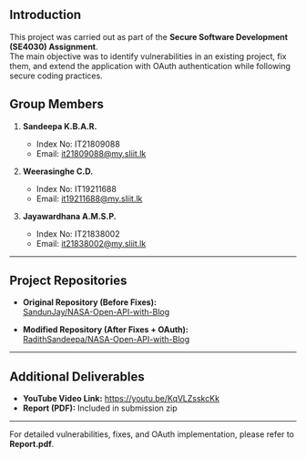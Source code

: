 ## Introduction  

This project was carried out as part of the **Secure Software Development (SE4030) Assignment**.  
The main objective was to identify vulnerabilities in an existing project, fix them, and extend the application with OAuth authentication while following secure coding practices. 

## Group Members  

1. **Sandeepa K.B.A.R.**  
   - Index No: IT21809088  
   - Email: it21809088@my.sliit.lk  

2. **Weerasinghe C.D.**  
   - Index No: IT19211688  
   - Email: it19211688@my.sliit.lk  

3. **Jayawardhana A.M.S.P.**  
   - Index No: IT21838002  
   - Email: it21838002@my.sliit.lk  

---

## Project Repositories  

- **Original Repository (Before Fixes):**  
  [SandunJay/NASA-Open-API-with-Blog](https://github.com/SandunJay/NASA-Open-API-with-Blog)  

- **Modified Repository (After Fixes + OAuth):**  
  [RadithSandeepa/NASA-Open-API-with-Blog](https://github.com/RadithSandeepa/NASA-Open-API-with-Blog)  

---

## Additional Deliverables  

- **YouTube Video Link:** https://youtu.be/KqVLZsskcKk  
- **Report (PDF):** Included in submission zip  

---

For detailed vulnerabilities, fixes, and OAuth implementation, please refer to **Report.pdf**.  
